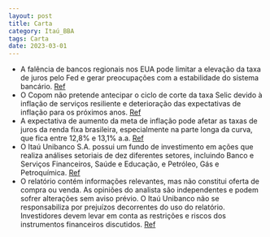```yaml
---
layout: post
title: Carta
category: Itaú_BBA
tags: Carta
date: 2023-03-01
---
```


- A falência de bancos regionais nos EUA pode limitar a elevação da taxa de juros pelo Fed e gerar preocupações com a estabilidade do sistema bancário.
<a href="#" onclick="search_on_pdf('resiliente, as preocupações com a estabilidade do  sistema bancário limitarão o ímpeto do Fed.  Na')">Ref</a>
- O Copom não pretende antecipar o ciclo de corte da taxa Selic devido à inflação de serviços resiliente e deterioração das expectativas de inflação para os próximos anos.
<a href="#" onclick="search_on_pdf('global ao longo do mês de março, com impactos  positivos também sobre o Real.  Por aqui, a ata do ')">Ref</a>
- A expectativa de aumento da meta de inflação pode afetar as taxas de juros da renda fixa brasileira, especialmente na parte longa da curva, que fica entre 12,8% e 13,1% a.a.
<a href="#" onclick="search_on_pdf('é alterada para 4,5%, em linha com a antiga meta. Ainda, no segundo caso a alteração da meta não im')">Ref</a>
- O Itaú Unibanco S.A. possui um fundo de investimento em ações que realiza análises setoriais de dez diferentes setores, incluindo Banco e Serviços Financeiros, Saúde e Educação, e Petróleo, Gás e Petroquímica.
<a href="#" onclick="search_on_pdf('4. Percentual de empresas incluídas nessa categoria de classificação, para as quais foram prestados')">Ref</a>
- O relatório contém informações relevantes, mas não constitui oferta de compra ou venda. As opiniões do analista são independentes e podem sofrer alterações sem aviso prévio. O Itaú Unibanco não se responsabiliza por prejuízos decorrentes do uso do relatório. Investidores devem levar em conta as restrições e riscos dos instrumentos financeiros discutidos.
<a href="#" onclick="search_on_pdf('1. Este relatório foi elaborado pelo Itaú Unibanco, sociedade regulada pela Comissão de Valores Mob')">Ref</a>
